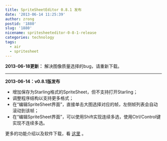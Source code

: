 ```yaml
---
title: SpriteSheetEditor 0.8.1 发布
date: '2013-06-14 11:25:39'
author: zrong
postid: '1880'
slug: '1880'
nicename: spritesheeteditor-0-8-1-release
categories: technology
tags:
  - air
  - spritesheet
---
```


**2013-06-18更新：** 解决图像质量选择的bug，请重新下载。

------------------------------------------------------------------------

**2013-06-14：v0.8.1版发布**

-   增加保存为Starling格式的SpriteSheet，但不支持打开Starling；
-   调整程序结构以支持更多格式；
-   在“编辑SpriteSheet界面”，直接单击大图选择对应的帧，左侧帧列表会自动滚动到该帧；
-   在“编辑SpriteSheet界面”，可以使用Shift实现连续多选，使用Ctrl/Control键实现不连续多选。

更多的功能介绍以及软件下载，看 [这里](https://blog.zengrong.net/spritesheeteditor/) 。

